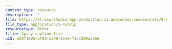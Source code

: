 ```yaml
---
content_type: resource
description: ''
file: https://ol-ocw-studio-app-production.s3.amazonaws.com/courses/8-821-string-theory-and-holographic-duality-fall-2014/ad8f1e9a6f8a5ad995cef17cd09220ae_14_8tzAd1rA.vtt
file_type: application/x-subrip
resourcetype: Other
title: 3play caption file
uid: ad8f1e9a-6f8a-5ad9-95ce-f17cd09220ae
---
```

